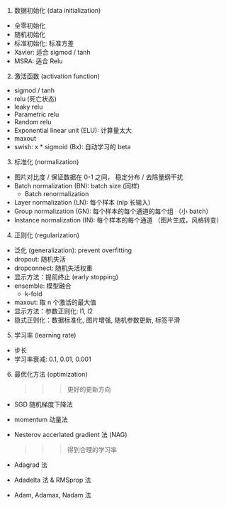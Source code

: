 1. 数据初始化 (data initialization)

- 全零初始化
- 随机初始化
- 标准初始化: 标准方差
- Xavier: 适合 sigmod / tanh
- MSRA: 适合 Relu

2. 激活函数 (activation function)

- sigmod / tanh
- relu (死亡状态)
- leaky relu
- Parametric relu
- Random relu
- Exponential linear unit (ELU): 计算量太大
- maxout
- swish: x \* sigmoid (Bx): 自动学习的 beta

3. 标准化 (normalization)

- 图片对比度 / 保证数据在 0-1 之间， 稳定分布 / 去除量纲干扰
- Batch normalization (BN): batch size (同样)
  - Batch renormalization
- Layer normalization (LN): 每个样本 (nlp 长输入)
- Group normalization (GN): 每个样本的每个通道的每个组 （小 batch）
- Instance normalization (IN): 每个样本的每个通道 （图片生成，风格转变）

4. 正则化 (regularization)

- 泛化 (generalization): prevent overfitting
- dropout: 随机失活
- dropconnect: 随机失活权重
- 显示方法：提前终止 (early stopping)
- ensemble: 模型融合
  - k-fold
- maxout: 取 n 个激活的最大值
- 显示方法：参数正则化: l1, l2
- 隐式正则化：数据标准化, 图片增强, 随机参数更新, 标签平滑

5. 学习率 (learning rate)

- 步长
- 学习率衰减: 0.1, 0.01, 0.001

6. 最优化方法 (optimization)
   > > > 更好的更新方向

- SGD 随机梯度下降法
- momentum 动量法
- Nesterov accerlated gradient 法 (NAG)

  > > > 得到合理的学习率

- Adagrad 法
- Adadelta 法 & RMSprop 法
- Adam, Adamax, Nadam 法
